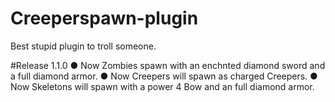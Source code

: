 # Creeperspawn-plugin
Best stupid plugin to troll someone.

#Release 1.1.0
● Now Zombies spawn with an enchnted diamond sword and a full diamond armor.
● Now Creepers will spawn as charged Creepers.
● Now Skeletons will spawn with a power 4 Bow and an full diamond armor.
